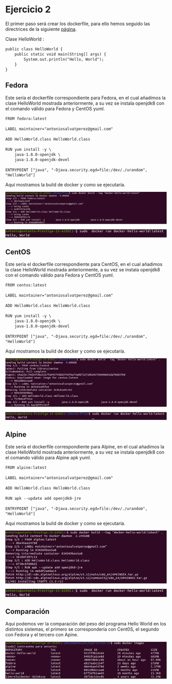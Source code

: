 # Ejercicio 2

El primer paso será crear los dockerfile, para ello hemos seguido las directrices de la siguiente [página](https://examples.javacodegeeks.com/devops/docker/docker-hello-world-example/).

Clase HelloWorld : 

    public class HelloWorld {
        public static void main(String[] args) {
            System.out.println("Hello, World");
        }
    }

## Fedora
  
Este sería el dockerfile correspondiente para Fedora, en el cual añadimos la clase HelloWorld mostrada anteriormente, a su vez se instala openjdk8 con el comando válido para Fedora y CentOS yuml.

    FROM fedora:latest
    
    LABEL maintainer="antoniosalvatperez@gmail.com"
    
    ADD HelloWorld.class HelloWorld.class

    RUN yum install -y \
        java-1.8.0-openjdk \
        java-1.8.0-openjdk-devel

    ENTRYPOINT ["java", "-Djava.security.egd=file:/dev/./urandom", "HelloWorld"]

Aquí mostramos la build de docker y como se ejecutaría.

![](https://raw.githubusercontent.com/antoniosp7/Ejercicios-CC/main/Tema3/images/dockerBuildFedora.png)

![](https://raw.githubusercontent.com/antoniosp7/Ejercicios-CC/main/Tema3/images/dockerRunAlpine.png)
 

## CentOS

Este sería el dockerfile correspondiente para CentOS, en el cual añadimos la clase HelloWorld mostrada anteriormente, a su vez se instala openjdk8 con el comando válido para Fedora y CentOS yuml.

    FROM centos:latest
    
    LABEL maintainer="antoniosalvatperez@gmail.com"
    
    ADD HelloWorld.class HelloWorld.class

    RUN yum install -y \
        java-1.8.0-openjdk \
        java-1.8.0-openjdk-devel

    ENTRYPOINT ["java", "-Djava.security.egd=file:/dev/./urandom", "HelloWorld"]

Aquí mostramos la build de docker y como se ejecutaría.

![](https://raw.githubusercontent.com/antoniosp7/Ejercicios-CC/main/Tema3/images/dockerBuildCentos.png)

![](https://raw.githubusercontent.com/antoniosp7/Ejercicios-CC/main/Tema3/images/dockerRunCentos.png)
 

## Alpine

Este sería el dockerfile correspondiente para Alpine, en el cual añadimos la clase HelloWorld mostrada anteriormente, a su vez se instala openjdk8 con el comando válido para Alpine apk yuml.


    FROM alpine:latest
 
    LABEL maintainer="antoniosalvatperez@gmail.com"
 
    ADD HelloWorld.class HelloWorld.class

    RUN apk --update add openjdk8-jre

    ENTRYPOINT ["java", "-Djava.security.egd=file:/dev/./urandom", "HelloWorld"]

Aquí mostramos la build de docker y como se ejecutaría.

![](https://raw.githubusercontent.com/antoniosp7/Ejercicios-CC/main/Tema3/images/dockerBuildAlpine.png)

![](https://raw.githubusercontent.com/antoniosp7/Ejercicios-CC/main/Tema3/images/dockerRunAlpine.png)



## Comparación 

Aquí podemos ver la comparación del peso del programa Hello World en los distintos sistemas, el primero se correspondería con Cent0S, el segundo con Fedora y el tercero con Apine.

![](https://raw.githubusercontent.com/antoniosp7/Ejercicios-CC/main/Tema3/images/DockerImages.png)
 


